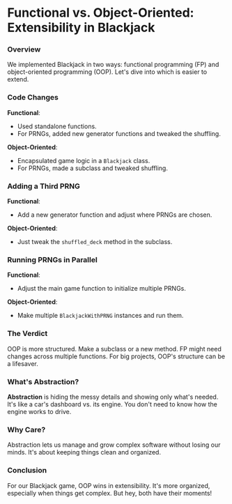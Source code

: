 # Functional vs. Object-Oriented: Extensibility in Blackjack

### Overview

We implemented Blackjack in two ways: functional programming (FP) and object-oriented programming (OOP). Let's dive into which is easier to extend.

### Code Changes

**Functional**:
- Used standalone functions.
- For PRNGs, added new generator functions and tweaked the shuffling.

**Object-Oriented**:
- Encapsulated game logic in a `Blackjack` class.
- For PRNGs, made a subclass and tweaked shuffling.

### Adding a Third PRNG

**Functional**:
- Add a new generator function and adjust where PRNGs are chosen.

**Object-Oriented**:
- Just tweak the `shuffled_deck` method in the subclass.

### Running PRNGs in Parallel

**Functional**:
- Adjust the main game function to initialize multiple PRNGs.

**Object-Oriented**:
- Make multiple `BlackjackWithPRNG` instances and run them.

### The Verdict

OOP is more structured. Make a subclass or a new method. FP might need changes across multiple functions. For big projects, OOP's structure can be a lifesaver.

### What's Abstraction?

**Abstraction** is hiding the messy details and showing only what's needed. It's like a car's dashboard vs. its engine. You don't need to know how the engine works to drive.

### Why Care?

Abstraction lets us manage and grow complex software without losing our minds. It's about keeping things clean and organized.

### Conclusion

For our Blackjack game, OOP wins in extensibility. It's more organized, especially when things get complex. But hey, both have their moments!
